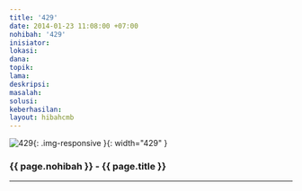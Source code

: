 ```yaml
---
title: '429'
date: 2014-01-23 11:08:00 +07:00
nohibah: '429'
inisiator:
lokasi:
dana:
topik:
lama:
deskripsi:
masalah:
solusi:
keberhasilan:
layout: hibahcmb
---
```


![429](/static/img/hibahcmb/429.png){: .img-responsive }{: width="429" }

### {{ page.nohibah }} - {{ page.title }}

---
